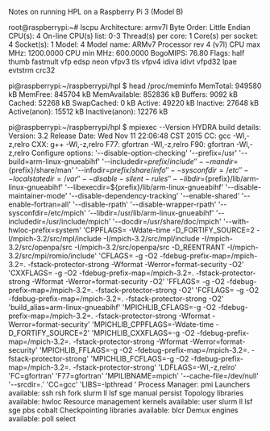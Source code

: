 
Notes on running HPL on a Raspberry Pi 3 (Model B)

root@raspberrypi:~# lscpu
Architecture:          armv7l
Byte Order:            Little Endian
CPU(s):                4
On-line CPU(s) list:   0-3
Thread(s) per core:    1
Core(s) per socket:    4
Socket(s):             1
Model:                 4
Model name:            ARMv7 Processor rev 4 (v7l)
CPU max MHz:           1200.0000
CPU min MHz:           600.0000
BogoMIPS:              76.80
Flags:                 half thumb fastmult vfp edsp neon vfpv3 tls vfpv4 idiva idivt vfpd32 lpae evtstrm crc32

pi@raspberrypi:~/raspberrypi/hpl $ head /proc/meminfo 
MemTotal:         949580 kB
MemFree:          845704 kB
MemAvailable:     852836 kB
Buffers:            9092 kB
Cached:            52268 kB
SwapCached:            0 kB
Active:            49220 kB
Inactive:          27648 kB
Active(anon):      15512 kB
Inactive(anon):    12276 kB

pi@raspberrypi:~/raspberrypi/hpl $ mpiexec --Version
HYDRA build details:
    Version:                                 3.2
    Release Date:                            Wed Nov 11 22:06:48 CST 2015
    CC:                              gcc   -Wl,-z,relro 
    CXX:                             g++   -Wl,-z,relro 
    F77:                             gfortran  -Wl,-z,relro 
    F90:                             gfortran  -Wl,-z,relro 
    Configure options:                       '--disable-option-checking' '--prefix=/usr' '--build=arm-linux-gnueabihf' '--includedir=${prefix}/include' '--mandir=${prefix}/share/man' '--infodir=${prefix}/share/info' '--sysconfdir=/etc' '--localstatedir=/var' '--disable-silent-rules' '--libdir=${prefix}/lib/arm-linux-gnueabihf' '--libexecdir=${prefix}/lib/arm-linux-gnueabihf' '--disable-maintainer-mode' '--disable-dependency-tracking' '--enable-shared' '--enable-fortran=all' '--disable-rpath' '--disable-wrapper-rpath' '--sysconfdir=/etc/mpich' '--libdir=/usr/lib/arm-linux-gnueabihf' '--includedir=/usr/include/mpich' '--docdir=/usr/share/doc/mpich' '--with-hwloc-prefix=system' 'CPPFLAGS= -Wdate-time -D_FORTIFY_SOURCE=2 -I/mpich-3.2/src/mpl/include -I/mpich-3.2/src/mpl/include -I/mpich-3.2/src/openpa/src -I/mpich-3.2/src/openpa/src -D_REENTRANT -I/mpich-3.2/src/mpi/romio/include' 'CFLAGS= -g -O2 -fdebug-prefix-map=/mpich-3.2=. -fstack-protector-strong -Wformat -Werror=format-security -O2' 'CXXFLAGS= -g -O2 -fdebug-prefix-map=/mpich-3.2=. -fstack-protector-strong -Wformat -Werror=format-security -O2' 'FFLAGS= -g -O2 -fdebug-prefix-map=/mpich-3.2=. -fstack-protector-strong -O2' 'FCFLAGS= -g -O2 -fdebug-prefix-map=/mpich-3.2=. -fstack-protector-strong -O2' 'build_alias=arm-linux-gnueabihf' 'MPICHLIB_CFLAGS=-g -O2 -fdebug-prefix-map=/mpich-3.2=. -fstack-protector-strong -Wformat -Werror=format-security' 'MPICHLIB_CPPFLAGS=-Wdate-time -D_FORTIFY_SOURCE=2' 'MPICHLIB_CXXFLAGS=-g -O2 -fdebug-prefix-map=/mpich-3.2=. -fstack-protector-strong -Wformat -Werror=format-security' 'MPICHLIB_FFLAGS=-g -O2 -fdebug-prefix-map=/mpich-3.2=. -fstack-protector-strong' 'MPICHLIB_FCFLAGS=-g -O2 -fdebug-prefix-map=/mpich-3.2=. -fstack-protector-strong' 'LDFLAGS=-Wl,-z,relro' 'FC=gfortran' 'F77=gfortran' 'MPILIBNAME=mpich' '--cache-file=/dev/null' '--srcdir=.' 'CC=gcc' 'LIBS=-lpthread '
    Process Manager:                         pmi
    Launchers available:                     ssh rsh fork slurm ll lsf sge manual persist
    Topology libraries available:            hwloc
    Resource management kernels available:   user slurm ll lsf sge pbs cobalt
    Checkpointing libraries available:       blcr
    Demux engines available:                 poll select
